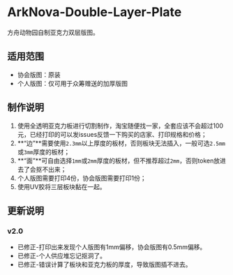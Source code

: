 # ArkNova-Double-Layer-Plate
方舟动物园自制亚克力双层版图。

## 适用范围

* 协会版图：原装
* 个人版图：仅可用于众筹赠送的加厚版图



## 制作说明

1. 使用全透明亚克力板进行切割制作，淘宝随便找一家，全套应该不会超过100元，已经打印的可以发issues反馈一下购买的店家、打印规格和价格；
2. **“边”**需要使用`2.3mm`以上厚度的板材，否则板块无法插入，一般可选`2.5mm`或`3mm`厚度的板材；
3. **“面”**可自由选择`1mm`或`2mm`厚度的板材，但不推荐超过`2mm`，否则token放进去了会抠不出来；
4. 个人版图需要打印4份，协会版图需要打印1份；
5. 使用UV胶将三层板块黏在一起。



## 更新说明

### v2.0

* 已修正-打印出来发现个人版图有1mm偏移，协会版图有0.5mm偏移。
* 已修正-个人供应堆忘记抠洞了。
* 已修正-错误计算了板块和亚克力板的厚度，导致版图插不进去。